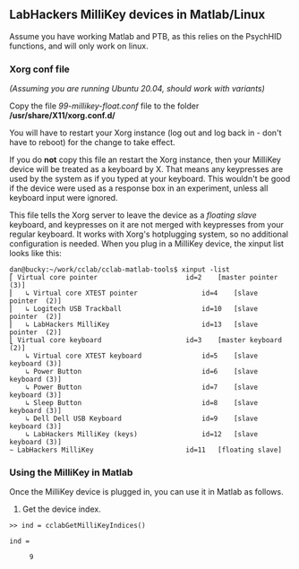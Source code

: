 ## LabHackers MilliKey devices in Matlab/Linux

Assume you have working Matlab and PTB,  as this relies on the PsychHID functions, and will only work on linux. 

### Xorg conf file

*(Assuming you are running Ubuntu 20.04, should work with variants)* 

Copy the file *99-millikey-float.conf* file to the folder **/usr/share/X11/xorg.conf.d/**

You will have to restart your Xorg instance (log out and log back in - don't have to reboot) for the change to take effect. 

If you do **not** copy this file an restart the Xorg instance, then your MilliKey device will be treated as a keyboard by X. That means any keypresses are
used by the system as if you typed at your keyboard. This wouldn't be good if the device were used as a response box in an experiment, unless all keyboard input were ignored.
 
This file tells the Xorg server to leave the device as a *floating slave* keyboard, and keypresses on it are not merged with keypresses from your regular keyboard. 
It works with Xorg's hotplugging system, so no additional configuration is needed. When you plug in a MilliKey device, the xinput list looks like this:


```shell
dan@bucky:~/work/cclab/cclab-matlab-tools$ xinput -list
⎡ Virtual core pointer                    	id=2	[master pointer  (3)]
⎜   ↳ Virtual core XTEST pointer              	id=4	[slave  pointer  (2)]
⎜   ↳ Logitech USB Trackball                  	id=10	[slave  pointer  (2)]
⎜   ↳ LabHackers MilliKey                     	id=13	[slave  pointer  (2)]
⎣ Virtual core keyboard                   	id=3	[master keyboard (2)]
    ↳ Virtual core XTEST keyboard             	id=5	[slave  keyboard (3)]
    ↳ Power Button                            	id=6	[slave  keyboard (3)]
    ↳ Power Button                            	id=7	[slave  keyboard (3)]
    ↳ Sleep Button                            	id=8	[slave  keyboard (3)]
    ↳ Dell Dell USB Keyboard                  	id=9	[slave  keyboard (3)]
    ↳ LabHackers MilliKey (keys)              	id=12	[slave  keyboard (3)]
∼ LabHackers MilliKey                     	id=11	[floating slave]
```

### Using the MilliKey in Matlab

Once the MilliKey device is plugged in, you can use it in Matlab as follows. 

1. Get the device index. 

```
>> ind = cclabGetMilliKeyIndices()

ind =

     9
```